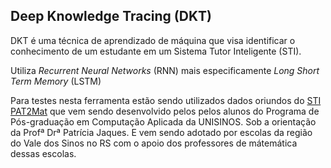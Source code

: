 ## Deep Knowledge Tracing (DKT)

DKT é uma técnica de aprendizado de máquina que visa identificar o conhecimento de um estudante em um Sistema Tutor Inteligente (STI).

Utiliza *Recurrent Neural Networks* (RNN) mais especificamente *Long Short Term Memory* (LSTM)

Para testes nesta ferramenta estão sendo utilizados dados oriundos do [STI PAT2Mat](http://pat2math.unisinos.br) que vem sendo desenvolvido pelos pelos alunos do Programa de Pós-graduação em Computação Aplicada da UNISINOS. Sob a orientação da Profª Drª Patrícia Jaques. E vem sendo adotado por escolas da região do Vale dos Sinos no RS com o apoio dos professores de mátemática dessas escolas.
